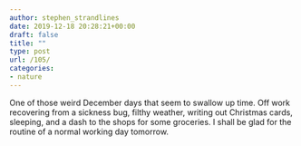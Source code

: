 ```yaml
---
author: stephen_strandlines
date: 2019-12-18 20:28:21+00:00
draft: false
title: ""
type: post
url: /105/
categories:
- nature
---
```


One of those weird December days that seem to swallow up time. Off work recovering from a sickness bug, filthy weather, writing out Christmas cards, sleeping, and a dash to the shops for some groceries. I shall be glad for the routine of a normal working day tomorrow. 

